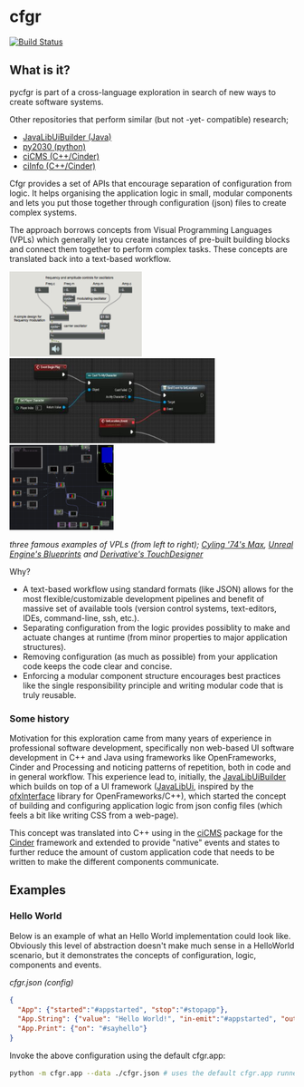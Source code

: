 # cfgr
[![Build Status](https://travis-ci.org/markkorput/pycfgr.svg)](https://travis-ci.org/markkorput/pycfgr)



## What is it?

pycfgr is part of a cross-language exploration in search of new ways to create software systems.

Other repositories that perform similar (but not -yet- compatible) research;
* [JavaLibUiBuilder (Java)](https://github.com/fusefactory/JavaLibUiBuilder)
* [py2030 (python)](https://github.com/markkorput/py2030)
* [ciCMS (C++/Cinder)](https://github.com/markkorput/cicms)
* [ciInfo (C++/Cinder)](https://github.com/markkorput/ciinfo)

Cfgr provides a set of APIs that encourage separation of configuration from logic. It helps organising the application logic in small, modular components and lets you put those together through configuration (json) files to create complex systems. 

The approach borrows concepts from Visual Programming Languages (VPLs) which generally let you create instances of pre-built building blocks and connect them together to perform complex tasks. These concepts are translated back into a text-based workflow.

[<img src="docs/vpl-02-maxmsp.png" alt="MaxMSP" height="150" />](https://github.com/markkorput/pycfgr/raw/master/docs/vpl-02-maxmsp.png)
[<img src="docs/vpl-01-blueprints.jpg" alt="Blueprints" height="150" />](https://github.com/markkorput/pycfgr/raw/master/docs/vpl-01-blueprints.jpg)
[<img src="docs/vpl-03-touchdesigner.png" alt="TouchDesigner" height="150" />](https://github.com/markkorput/pycfgr/raw/master/docs/vpl-03-touchdesigner.png)

_three famous examples of VPLs (from left to right); [Cyling '74's Max](https://cycling74.com/products/max/), [Unreal Engine's Blueprints](https://docs.unrealengine.com/en-US/Engine/Blueprints/index.html) and [Derivative's TouchDesigner](http://derivative.ca)_

Why?
* A text-based workflow using standard formats (like JSON) allows for the most flexible/customizable development pipelines and benefit of massive set of available tools (version control systems, text-editors, IDEs, command-line, ssh, etc.).
* Separating configuration from the logic provides possiblity to make and actuate changes at runtime (from minor properties to major application structures).
* Removing configuration (as much as possible) from your application code keeps the code clear and concise.
* Enforcing a modular component structure encourages best practices like the single responsibility principle and writing modular code that is truly reusable.

### Some history

Motivation for this exploration came from many years of experience in professional software development, specifically non web-based UI software development in C++ and Java using frameworks like OpenFrameworks, Cinder and Processing and noticing patterns of repetition, both in code and in general workflow. This experience lead to, initially, the [JavaLibUiBuilder](https://github.com/fusefactory/JavaLibUiBuilder) which builds on top of a UI framework ([JavaLibUi](https://github.com/fusefactory/JavaLibUi), inspired by the [ofxInterface](https://github.com/galsasson/ofxInterface) library for OpenFrameworks/C++), which started the concept of building and configuring application logic from json config files (which feels a bit like writing CSS from a web-page).

This concept was translated into C++ using in the [ciCMS](https://github.com/markkorput/cicms) package for the [Cinder](https://libcinder.org/) framework and extended to provide "native" events and states to further reduce the amount of custom application code that needs to be written to make the different components communicate.

## Examples

### Hello World

Below is an example of what an Hello World implementation could look like. Obviously this level of abstraction doesn't make much sense in a HelloWorld scenario, but it demonstrates the concepts of configuration, logic, components and events.

_cfgr.json (config)_
```json
{
  "App": {"started":"#appstarted", "stop":"#stopapp"},
  "App.String": {"value": "Hello World!", "in-emit":"#appstarted", "out-emit":"#sayhello,#stopapp"},
  "App.Print": {"on": "#sayhello"}
}
```

Invoke the above configuration using the default cfgr.app:
```bash
python -m cfgr.app --data ./cfgr.json # uses the default cfgr.app runner
```
